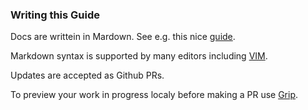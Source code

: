 ### Writing this Guide

Docs are writtein in Mardown. See e.g. this nice [guide](https://guides.github.com/features/mastering-markdown/).

Markdown syntax is supported by many editors including [VIM](http://www.vim.org/).

Updates are accepted as Github PRs.

To preview your work in progress localy before making a PR use [Grip](https://github.com/joeyespo/grip).


